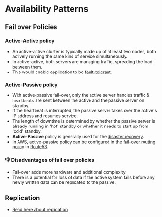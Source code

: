 # Availability Patterns

## Fail over Policies

### Active-Active policy
- An active-active cluster is typically made up of at least two nodes, both actively running the same kind of service simultaneously.
- In active-active, both servers are managing traffic, spreading the load between them.
- This would enable application to be [fault-tolerant](FaultTolerance.md).

### Active-Passive policy
- With active-passive fail-over, only the active server handles traffic & `heartbeats` are sent between the active and the passive server on standby.
- If the heartbeat is interrupted, the passive server takes over the active's IP address and resumes service.
- The length of downtime is determined by whether the passive server is already running in 'hot' standby or whether it needs to start up from 'cold' standby.
- **Active-Passive** policy is generally used for the [disaster recovery](DisasterRecovery.md).
- In AWS, active-passive policy can be configured in the [fail-over routing policy](../2_AWSServices/1_NetworkingAndContentDelivery/1_EdgeNetworking/AmazonRoute53/Readme.md#failover-routing-policy) in [Route53](../2_AWSServices/1_NetworkingAndContentDelivery/1_EdgeNetworking/AmazonRoute53/Readme.md).

### :thumbsdown: Disadvantages of fail over policies
- Fail-over adds more hardware and additional complexity.
- There is a potential for loss of data if the active system fails before any newly written data can be replicated to the passive.

## Replication
- [Read here about replication](../3_DatabaseServices/4_Consistency&Replication/Replication.md)